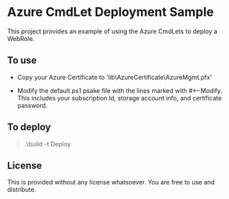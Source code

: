 Azure CmdLet Deployment Sample
==============================

This project provides an example of using the Azure CmdLets to deploy a WebRole.  


To use
------

+ Copy your Azure Certificate to 'lib\AzureCertificate\AzureMgmt.pfx'

+ Modify the default.ps1 psake file with the lines marked with #<--Modify.  This includes your subscription Id, storage account info, and certificate password.


To deploy
---------

> .\build -t Deploy


License
-------

This is provided without any license whatsoever.  You are free to use and distribute.